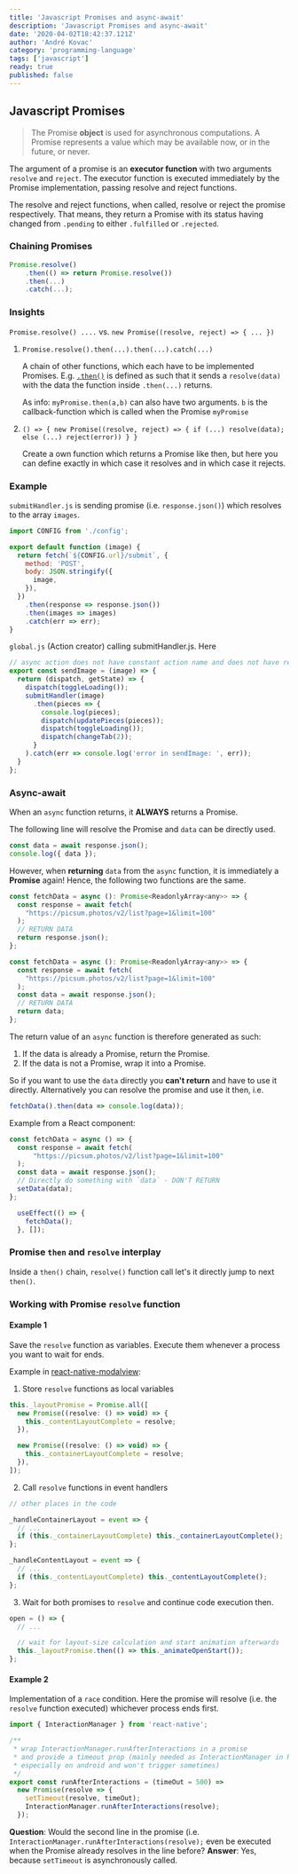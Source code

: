 ```yaml
---
title: 'Javascript Promises and async-await'
description: 'Javascript Promises and async-await'
date: '2020-04-02T18:42:37.121Z'
author: 'André Kovac'
category: 'programming-language'
tags: ['javascript']
ready: true
published: false
---
```


## Javascript Promises

> The Promise **object** is used for asynchronous computations. A Promise represents a value which may be available now, or in the future, or never.

The argument of a promise is an **executor function** with two arguments `resolve` and `reject`. The executor function is executed immediately by the Promise implementation, passing resolve and reject functions.

The resolve and reject functions, when called, resolve or reject the promise respectively. That means, they return a Promise with its status having changed from `.pending` to either `.fulfilled` or `.rejected`.


### Chaining Promises

```js
Promise.resolve()
	.then(() => return Promise.resolve())
	.then(...)
	.catch(...);
```

### Insights

`Promise.resolve() ....` vs. `new Promise((resolve, reject) => { ... })`

1. `Promise.resolve().then(...).then(...).catch(...)`

	A chain of other functions, which each have to be implemented Promises. E.g. [`.then()`](https://developer.mozilla.org/en-US/docs/Web/JavaScript/Reference/Global_Objects/Promise/then) is defined as such that it sends a `resolve(data)` with the data the function inside `.then(...)` returns.

	As info: `myPromise.then(a,b)` can also have two arguments. `b` is the callback-function which is called when the Promise `myPromise`

2. `() => { new Promise((resolve, reject) => { if (...) resolve(data); else (...) reject(error)) } }`

	Create a own function which returns a Promise like then, but here you can define exactly in which case it resolves and in which case it rejects.


### Example

`submitHandler.js` is sending promise (i.e. `response.json()`) which resolves to the array `images`.

```js
import CONFIG from './config';

export default function (image) {
  return fetch(`${CONFIG.url}/submit`, {
    method: 'POST',
    body: JSON.stringify({
      image,
    }),
  })
    .then(response => response.json())
    .then(images => images)
    .catch(err => err);
}
```

`global.js` (Action creator) calling submitHandler.js.
Here

```js
// async action does not have constant action name and does not have reducer
export const sendImage = (image) => {
  return (dispatch, getState) => {
    dispatch(toggleLoading());
    submitHandler(image)
      .then(pieces => {
        console.log(pieces);
        dispatch(updatePieces(pieces));
        dispatch(toggleLoading());
        dispatch(changeTab(2));
      }
    ).catch(err => console.log('error in sendImage: ', err));
  }
};
```


### Async-await

When an `async` function returns, it **ALWAYS** returns a Promise.

The following line will resolve the Promise and `data` can be directly used.

```js
const data = await response.json();
console.log({ data });
```

However, when **returning** `data` from the `async` function, it is immediately a **Promise** again!
Hence, the following two functions are the same.

```js
const fetchData = async (): Promise<ReadonlyArray<any>> => {
  const response = await fetch(
    "https://picsum.photos/v2/list?page=1&limit=100"
  );
  // RETURN DATA
  return response.json();
};
```

```js
const fetchData = async (): Promise<ReadonlyArray<any>> => {
  const response = await fetch(
    "https://picsum.photos/v2/list?page=1&limit=100"
  );
  const data = await response.json();
  // RETURN DATA
  return data;
};
```

The return value of an `async` function is therefore generated as such:
1. If the data is already a Promise, return the Promise.
2. If the data is not a Promise, wrap it into a Promise.

So if you want to use the `data` directly you **can't return** and have to use it directly.
Alternatively you can resolve the promise and use it then, i.e.

```js
fetchData().then(data => console.log(data));
```


Example from a React component:

```js
const fetchData = async () => {
  const response = await fetch(
      "https://picsum.photos/v2/list?page=1&limit=100"
  );
  const data = await response.json();
  // Directly do something with `data` - DON'T RETURN
  setData(data);
};

  useEffect(() => {
    fetchData();
  }, []);
```

### Promise `then` and `resolve` interplay

Inside a `then()` chain, `resolve()` function call let's it directly jump to next `then()`.


### Working with Promise `resolve` function

#### Example 1

Save the `resolve` function as variables. Execute them whenever a process you want to wait for ends.

Example in [react-native-modalview](https://github.com/Artirigo/react-native-modalview/blob/6913a8cc091e2293207dcc7501b6f0a08ad0f49c/src/components/ModalBase/index.js):

1. Store `resolve` functions as local variables

  ```js
  this._layoutPromise = Promise.all([
    new Promise((resolve: () => void) => {
      this._contentLayoutComplete = resolve;
    }),

    new Promise((resolve: () => void) => {
      this._containerLayoutComplete = resolve;
    }),
  ]);
  ```

2. Call `resolve` functions in event handlers

  ```js
  // other places in the code

  _handleContainerLayout = event => {
    // ...
    if (this._containerLayoutComplete) this._containerLayoutComplete();
  };

  _handleContentLayout = event => {
    // ...
    if (this._contentLayoutComplete) this._contentLayoutComplete();
  };
  ```

3. Wait for both promises to `resolve` and continue code execution then.

  ```js
  open = () => {
    // ...

    // wait for layout-size calculation and start animation afterwards
    this._layoutPromise.then(() => this._animateOpenStart());
  };
  ```

#### Example 2

Implementation of a `race` condition.
Here the promise will resolve (i.e. the `resolve` function executed) whichever process ends first.

```js
import { InteractionManager } from 'react-native';

/**
 * wrap InteractionManager.runAfterInteractions in a promise
 * and provide a timeout prop (mainly needed as InteractionManager in RN0.39 is buggy
 * especially on android and won't trigger sometimes)
 */
export const runAfterInteractions = (timeOut = 500) =>
  new Promise(resolve => {
    setTimeout(resolve, timeOut);
    InteractionManager.runAfterInteractions(resolve);
  });
```

**Question**: Would the second line in the promise (i.e. `InteractionManager.runAfterInteractions(resolve);` even be executed when the Promise already resolves in the line before?
**Answer**: Yes, because `setTimeout` is asynchronously called.
